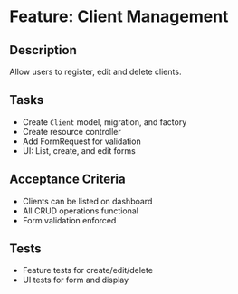 # Feature: Client Management

## Description
Allow users to register, edit and delete clients.

## Tasks
- Create `Client` model, migration, and factory
- Create resource controller
- Add FormRequest for validation
- UI: List, create, and edit forms

## Acceptance Criteria
- Clients can be listed on dashboard
- All CRUD operations functional
- Form validation enforced

## Tests
- Feature tests for create/edit/delete
- UI tests for form and display
